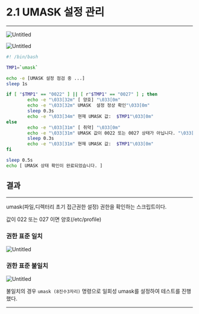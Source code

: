 # 2.1 UMASK 설정 관리

---

![Untitled](2%201%20UMASK%20%E1%84%89%E1%85%A5%E1%86%AF%E1%84%8C%E1%85%A5%E1%86%BC%20%E1%84%80%E1%85%AA%E1%86%AB%E1%84%85%E1%85%B5%20fcbc8ed3e3594ba59137ce21e2e6a3be/Untitled.png)

![Untitled](2%201%20UMASK%20%E1%84%89%E1%85%A5%E1%86%AF%E1%84%8C%E1%85%A5%E1%86%BC%20%E1%84%80%E1%85%AA%E1%86%AB%E1%84%85%E1%85%B5%20fcbc8ed3e3594ba59137ce21e2e6a3be/Untitled%201.png)

```bash
#! /bin/bash

TMP1=`umask`

echo -e [UMASK 설정 점검 중 ...]
sleep 1s

if [ "$TMP1" == "0022" ] || [ r"$TMP1" == "0027" ] ; then
        echo -e "\033[32m" [ 양호] "\033[0m"
        echo -e "\033[32m" UMASK  설정 정상 확인"\033[0m"
        sleep 0.3s
        echo -e "\033[34m" 현재 UMASK 값:  $TMP1"\033[0m"
else
        echo -e "\033[31m" [ 취약] "\033[0m"
        echo -e "\033[31m" UMASK 값이 0022 또는 0027 상태가 아닙니다. "\033[0m"
        sleep 0.3s
        echo -e "\033[31m" 현재 UMASK 값:  $TMP1"\033[0m"
fi

sleep 0.5s
echo [ UMASK 상태 확인이 완료되었습니다. ]
```

## 결과

---

umask(파일,디렉터리 초기 접근권한 설정) 권한을 확인하는 스크립트이다.

값이 022 또는 027 이면 양호(/etc/profile)

### 권한 표준 일치

![Untitled](2%201%20UMASK%20%E1%84%89%E1%85%A5%E1%86%AF%E1%84%8C%E1%85%A5%E1%86%BC%20%E1%84%80%E1%85%AA%E1%86%AB%E1%84%85%E1%85%B5%20fcbc8ed3e3594ba59137ce21e2e6a3be/Untitled%202.png)

### 권한 표준 불일치

![Untitled](2%201%20UMASK%20%E1%84%89%E1%85%A5%E1%86%AF%E1%84%8C%E1%85%A5%E1%86%BC%20%E1%84%80%E1%85%AA%E1%86%AB%E1%84%85%E1%85%B5%20fcbc8ed3e3594ba59137ce21e2e6a3be/Untitled%203.png)

불일치의 경우 `umask (8진수3자리)` 명령으로 일회성 umask를 설정하여 테스트를 진행했다.

---